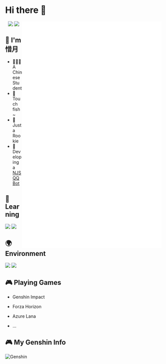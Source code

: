 # Hi there 👋

<a>
  <img align="right" width="450px" src="./github-metrics.svg" />
</a>
  
<p align="center">
  <img width="300px" src="https://count.getloli.com/get/@zhulinyv?theme=rule34"></img>
  <img width="300px" src="https://github-readme-stats.vercel.app/api/top-langs/?username=zhulinyv&layout=compact"></img>
</p>

## 🌟 I'm **惜月**

- 👨🏻‍🎓A Chinese Student
- 🐠Touch fish~
- 🐤Just a Rookie
- 🤖Developing a [NJS QQ Bot](https://github.com/zhulinyv/NJS)

## 📖 **Learning**

![](https://img.shields.io/badge/-Python-3776ab?style=flat-square&logo=Python&logoColor=fff)
![](https://img.shields.io/badge/-Linux-fcc624?style=flat-square&logo=Linux&logoColor=fff)


## 🌍 **Environment**

![](https://img.shields.io/badge/Windows11-0078d6?style=flat-square&logo=windows11&logoColor=fff)
![](https://img.shields.io/badge/Visual%20Studio%20Code-007acc?style=flat-square&logo=visual-studio-code&logoColor=fff)

## 🎮 Playing **Games**

- Genshin Impact
- Forza Horizon
- Azure Lana

- ...

## 🎮 My **Genshin** Info
<img align="left" width="350px" alt="Genshin" src="https://genshin-card.getloli.com/rand/166790635.png" />
